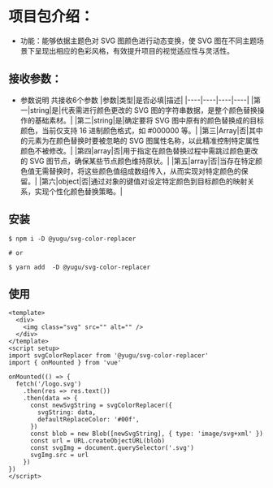  # 项目包介绍：
 
- 功能：能够依据主题色对 SVG 图颜色进行动态变换，使 SVG 图在不同主题场景下呈现出相应的色彩风格，有效提升项目的视觉适应性与灵活性。

## 接收参数：
- 参数说明 共接收6个参数
|参数|类型|是否必填|描述|
|----|----|----|----|
|第一|string|是|代表需进行颜色更改的 SVG 图的字符串数据，是整个颜色替换操作的基础素材。|
|第二|string|是|确定要将 SVG 图中原有的颜色替换成的目标颜色，当前仅支持 16 进制颜色格式，如 #000000 等。|
|第三|Array|否|其中的元素为在颜色替换时要被忽略的 SVG 图属性名称，以此精准控制特定属性颜色不被修改。|
|第四|array|否|用于指定在颜色替换过程中需跳过颜色更改的 SVG 图节点，确保某些节点颜色维持原状。|
|第五|array|否|当存在特定颜色值无需替换时，将这些颜色值组成数组传入，从而实现对特定颜色的保留。|
|第六|object|否|通过对象的键值对设定特定颜色到目标颜色的映射关系，实现个性化颜色替换策略。|

## 安装

```
$ npm i -D @yugu/svg-color-replacer

# or

$ yarn add  -D @yugu/svg-color-replacer
```
## 使用

```
<template>
  <div>
    <img class="svg" src="" alt="" />
  </div>
</template>
<script setup>
import svgColorReplacer from '@yugu/svg-color-replacer'
import { onMounted } from 'vue'

onMounted(() => {
  fetch('/logo.svg')
    .then(res => res.text())
    .then(data => {
      const newSvgString = svgColorReplacer({
        svgString: data,
        defaultReplaceColor: '#00f',
      })
      const blob = new Blob([newSvgString], { type: 'image/svg+xml' })
      const url = URL.createObjectURL(blob)
      const svgImg = document.querySelector('.svg')
      svgImg.src = url
    })
})
</script>

```